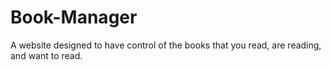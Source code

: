 # Book-Manager
A website designed to have control of the books that you read, are reading, and want to read.
